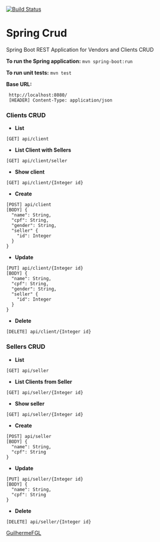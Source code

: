 [![Build Status](https://travis-ci.org/GuilhermeFGL/spring-crud.svg?branch=master)](https://travis-ci.org/GuilhermeFGL/spring-crud)

# Spring Crud

Spring Boot REST Application for Vendors and Clients CRUD

**To run the Spring application:**
` mvn spring-boot:run `

**To run unit tests:**
` mvn test `

**Base URL:**
```
 http://localhost:8080/
 [HEADER] Content-Type: application/json
```
### Clients CRUD

- **List**
```
[GET] api/client
```

- **List Client with Sellers**
```
[GET] api/client/seller
```

- **Show client**
```
[GET] api/client/{Integer id}
```

- **Create**
```
[POST] api/client
[BODY] {
  "name": String,
  "cpf": String,
  "gender": String,
  "seller" {
    "id": Integer
  }
}
```

- **Update**
```
[PUT] api/client/{Integer id}
[BODY] {
  "name": String,
  "cpf": String,
  "gender": String,
  "seller" {
    "id": Integer
  }
}
```
- **Delete**
```
[DELETE] api/client/{Integer id}
```

### Sellers CRUD

- **List**
```
[GET] api/seller
```

- **List Clients from Seller**
```
[GET] api/seller/{Integer id}
```

- **Show seller**
```
[GET] api/seller/{Integer id}
```

- **Create**
```
[POST] api/seller
[BODY] {
  "name": String,
  "cpf": String
}
```

- **Update**
```
[PUT] api/seller/{Integer id}
[BODY] {
  "name": String,
  "cpf": String
}
```
- **Delete**
```
[DELETE] api/seller/{Integer id}
```

[GuilhermeFGL](https://www.linkedin.com/in/guilherme-faria-da-gama-lima-37baa647/)
